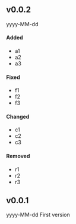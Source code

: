 ## v0.0.2
yyyy-MM-dd

#### Added

- a1
- a2
- a3

#### Fixed

- f1
- f2
- f3

#### Changed

- c1
- c2
- c3
 
#### Removed

- r1
- r2
- r3

## v0.0.1
yyyy-MM-dd
First version
